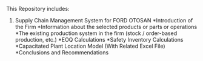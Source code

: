 This Repository includes:

1. Supply Chain Management System for FORD OTOSAN
  *Introduction of the Firm
  *Information about the selected products or parts or operations
  *The existing production system in the firm (stock / order-based production, etc.)
  *EOQ Calculations
  *Safety Inventory Calculations
  *Capacitated Plant Location Model (With Related Excel File)
  *Conclusions and Recommendations
  

